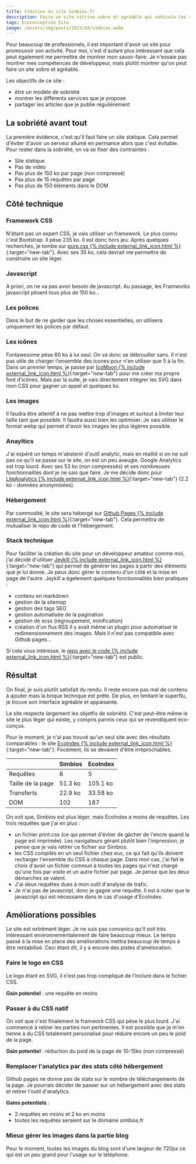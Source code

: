 ```yaml
---
title: Création du site Simbios.fr
description: Faire un site vitrine sobre et agréable qui véhicule les valeurs de Simbios.
tags: Ecoconception Site
image: /assets/img/posts/2023/Q4/simbios.webp
---
```


Pour beaucoup de professionels, il est important d'avoir un site pour promouvoir son activité. Pour moi, c'est d'autant plus intéressant que cela peut également me permettre de montrer mon savoir-faire. Je n'essaie pas montrer mes compétences de développeur, mais plutôt montrer qu'on peut faire un site sobre et agréable.

Les objectifs de ce site :
- être un modèle de sobriété
- montrer les différents services que je propose
- partager les articles que je publie régulièrement

## La sobriété avant tout

La première évidence, c'est qu'il faut faire un site statique. Cela permet d'éviter d'avoir un serveur allumé en permance alors que c'est évitable.
Pour rester dans la sobriété, on va se fixer des contraintes :
- Site statique
- Pas de vidéo
- Pas plus de 150 ko par page (non compressé)
- Pas plus de 15 requêtes par page
- Pas plus de 150 éléments dans le DOM

## Côté technique

### Framework CSS
N'étant pas un expert CSS, je vais utiliser un framework. Le plus connu c'est Bootstrap. Il pèse 235 ko. Il est donc hors jeu. Après quelques recherches, je tombe sur [pure.css {% include external_link_icon.html %}](https://purecss.io/){:target="new-tab"}. Avec ses 35 ko, cela devrait me permettre de construire un site léger. 

### Javascript
A priori, on ne va pas avoir besoin de javascript.
Au passage, les Framworks javascript pèsent tous plus de 150 ko...

### Les polices
Dans le but de ne garder que les choses essentielles, on utilisera uniquement les polices par défaut. 

### Les icônes
Fontawesome pèse 60 ko à lui seul. On va donc se débrouiller sans. Il n'est pas utile de charger l'ensemble des icones pour n'en utiliser que 5 à la fin. Dans un premier temps, je passe par [IcoMoon {% include external_link_icon.html %}](https://icomoon.io/){:target="new-tab"} pour me créer ma propre font d'icônes. Mais par la suite, je vais directement intégrer les SVG dans mon CSS pour gagner un appel et quelques ko.

### Les images
Il faudra être attentif à ne pas mettre trop d'images et surtout à limiter leur taille tant que possible. Il faudra aussi bien les optimiser. Je vais utiliser le format webp qui permet d'avoir les images les plus légères possible.

### Anayltics 
J'ai espéré un temps m'abstenir d'outil analytic, mais en réalité si on ne suit pas ce qu'il se passe sur le site, on est un peu aveugle.
Google Analytics est trop lourd. Avec ses 53 ko (non compressés) et ses nombreuses fonctionnalités dont je ne sais que faire. Je me décide donc pour [LiteAnalytics {% include external_link_icon.html %}](https://liteanalytics.com/){:target="new-tab"} (2.2 ko - données anonymisées).

### Hébergement 
Par commodité, le site sera hébergé sur [Github Pages {% include external_link_icon.html %}](https://pages.github.com/){:target="new-tab"}. Cela permettra de mutualiser le repo de code et l'hébergement.

### Stack technique
Pour faciliter la création du site pour un développeur amateur comme moi, j'ai décidé d'utiliser [Jeykill {% include external_link_icon.html %}](https://jekyllrb.com/){:target="new-tab"} qui permet de générer les pages à partir des éléments que je lui donne. Je peux donc gérer le contenu d'un côté et la mise en page de l'autre. Jeykill a égelement quelques fonctionnalités bien pratiques :
- contenu en markdown
- gestion de la sitemap
- gestion des tags SEO
- gestion automatisée de la pagination
- gestion de scss (regroupement, minification)
- création d'un flux RSS
Il y avait même un plugin pour automatiser le redimensionnement des images. Mais il n'est pas compatible avec Github pages...

Si cela vous intéresse, le [repo avec le code {% include external_link_icon.html %}](https://github.com/guillaumew/simbios){:target="new-tab"} est public.

## Résultat

On final, je suis plutôt satisfait du rendu. Il reste encore pas mal de contenu à ajouter mais la brique technque est prête. De plus, en limitant le superflu, je trouve son interface agréable et appaisante.

Le site respecte largement les objetfis de sobriété.  C'est peut-être même le site le plus léger qui existe, y compris parmis ceux qui se revendiquent éco-conçus. 

Pour le moment, je n'ai pas trouvé qu'un seul site avec des résultats comparables : le site [EcoIndex {% include external_link_icon.html %}](https://www.ecoindex.fr/){:target="new-tab"}. Focément, ils se devaient d'être irréprochables.

|                   | Simbios | EcoIndex |
|-------------------|---------|----------|
| Requêtes          | 8       | 5        |
| Taille de la page | 51.3 ko | 105.1 ko |
| Transferts        | 22.9 ko | 33.58 ko |
| DOM               | 102     | 187      |

On voit que, Simbios est plus léger, mais EcoIndex a moins de requêtes. Les trois requêtes que j'ai en plus :
- un fichier print.css (ce qui permet d'éviter de gâcher de l'encre quand la page est imprimée). Les navigateurs gérant plutôt bien l'impression, je pense que je vais retirer ce fichier sur Simbios.
- les CSS compilés en un seul fichier chez eux, ce qui fait qu'ils doivent recharger l'ensemble du CSS à chaque page. Dans mon cas, j'ai fait le choix d'avoir un fichier commun à toutes les pages qui n'est chargé qu'une fois par visite et un autre fichier par page. Je pense que les deux démarches se valent.
- J'ai deux requêtes dues à mon outil d'analyse de trafic.
- Je n'ai pas de javascript, donc je gagne une requête. Il est à noter que le javascript qui est nécessaire dans le cas d'usage d'EcoIndex.

## Améliorations possibles

Le site est extrêment léger. Je ne suis pas convanicu qu'il soit très intéressant environnementalement de faire beaucoup mieux. Le temps passé à la mise en place des améliorations mettra beaucoup de temps à être rentabilisé. 
Ceci étant dit, il y a encore des pistes d'amélioration.

### Faire le logo en CSS
Le logo étant en SVG, il n'est pas trop compliqué de l'inclure dans le fichier CSS.

**Gain potentiel** : une requête en moins

### Passer à du CSS natif
On voit que c'est finalement le framwork CSS qui pèse le plus lourd. J'ai commencé à retirer les parties non pertinentes. Il est possible que je m'en tienne à du CSS totalement personalisé pour réduire encore un peu le poid de la page.

**Gain potentiel** : réduction du poid de la page de 10-15ko (non compressé)

### Remplacer l'analytics par des stats côté hébergement
Github pages ne donne pas de stats sur le nombre de téléchargements de la page. Je pourrais décider de passer sur un hébergement avec des stats et retirer l'outil d'analytics.

**Gains potentiels** : 
- 2 requêtes en moins et 2 ko en moins
- toutes les requêtes seraient sur le domaine simbios.fr

### Mieux gérer les images dans la partie blog
Pour le moment, toutes les images du blog sont d'une largeur de 720px ce qui est un peu grand pour l'usage sur le téléphone. 


